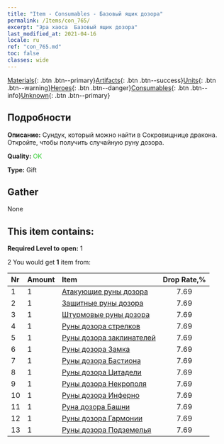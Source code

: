```yaml
---
title: "Item - Consumables - Базовый ящик дозора"
permalink: /Items/con_765/
excerpt: "Эра хаоса  Базовый ящик дозора"
last_modified_at: 2021-04-16
locale: ru
ref: "con_765.md"
toc: false
classes: wide
---
```

 [Materials](/ru/Items/){: .btn .btn--primary}[Artifacts](/ru/Items/Artifacts/){: .btn .btn--success}[Units](/ru/Items/Units/){: .btn .btn--warning}[Heroes](/ru/Items/Heroes/){: .btn .btn--danger}[Consumables](/ru/Items/Consumables/){: .btn .btn--info}[Unknown](/ru/Items/Unknown/){: .btn .btn--primary}

## Подробности
 **Описание:** Сундук, который можно найти в Сокровищнице дракона. Откройте, чтобы получить случайную руну дозора.

 **Quality:** <span style="color: #32CD32">OK</span>

 **Type:** Gift

## Gather

  None

## This item contains:

 **Required Level to open:** 1

 2 You would get **1** item  from:

  | Nr | Amount |     Item    | Drop Rate,% |
  |:---|:-------|:------------|:---------:|
  | 1 | 1 | [Атакующие руны дозора](/ru/Items/con_734/) | 7.69 | 
  | 2 | 1 | [Защитные руны дозора](/ru/Items/con_739/) | 7.69 | 
  | 3 | 1 | [Штурмовые руны дозора](/ru/Items/con_741/) | 7.69 | 
  | 4 | 1 | [Руны дозора стрелков](/ru/Items/con_742/) | 7.69 | 
  | 5 | 1 | [Руны дозора заклинателей](/ru/Items/con_746/) | 7.69 | 
  | 6 | 1 | [Руны дозора Замка](/ru/Items/con_752/) | 7.69 | 
  | 7 | 1 | [Руны дозора Бастиона](/ru/Items/con_753/) | 7.69 | 
  | 8 | 1 | [Руны дозора Цитадели](/ru/Items/con_754/) | 7.69 | 
  | 9 | 1 | [Руны дозора Некрополя](/ru/Items/con_755/) | 7.69 | 
  | 10 | 1 | [Руны дозора Инферно](/ru/Items/con_777/) | 7.69 | 
  | 11 | 1 | [Руна дозора Башни](/ru/Items/con_785/) | 7.69 | 
  | 12 | 1 | [Руны дозора Гармонии](/ru/Items/con_791/) | 7.69 | 
  | 13 | 1 | [Руны дозора Подземелья](/ru/Items/con_792/) | 7.69 | 
